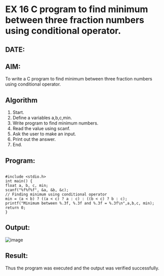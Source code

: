 # EX 16 C program to find minimum between three fraction numbers using conditional operator.
## DATE:
## AIM:
To write a C program to find minimum between three fraction numbers using conditional operator.

## Algorithm
1. Start.
2. Define a variables a,b,c,min.
3. Write program to find minimum numbers.
4. Read the value using scanf.
5. Ask the user to make an input.
6. Print out the answer.
7. End. 

## Program:
```

#include <stdio.h>
int main() {
float a, b, c, min;
scanf("%f%f%f", &a, &b, &c);
// Finding minimum using conditional operator 
min = (a < b) ? ((a < c) ? a : c) : ((b < c) ? b : c);
printf("Minimum between %.3f, %.3f and %.3f = %.3f\n",a,b,c, min);
return 0;
}
```

## Output:

![image](https://github.com/user-attachments/assets/f8d57b2a-eac9-4b51-b0c9-81540734adf6)


## Result:
Thus the program was executed and the output was verified successfully.
